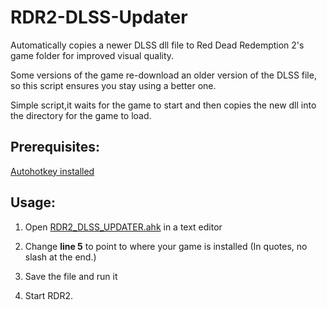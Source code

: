 # RDR2-DLSS-Updater

Automatically copies a newer DLSS dll file to Red Dead Redemption 2's game folder for improved visual quality.

Some versions of the game re-download an older version of the DLSS file, so this script ensures you stay using a better one.

Simple script,it waits for the game to start and then copies the new dll into the directory for the game to load.

## Prerequisites:

[Autohotkey installed](https://www.autohotkey.com/)

## Usage:

1. Open <u>RDR2_DLSS_UPDATER.ahk</u> in a text editor

2. Change **line 5** to point to where your game is installed (In quotes, no slash at the end.)

3. Save the file and run it

4. Start RDR2.
